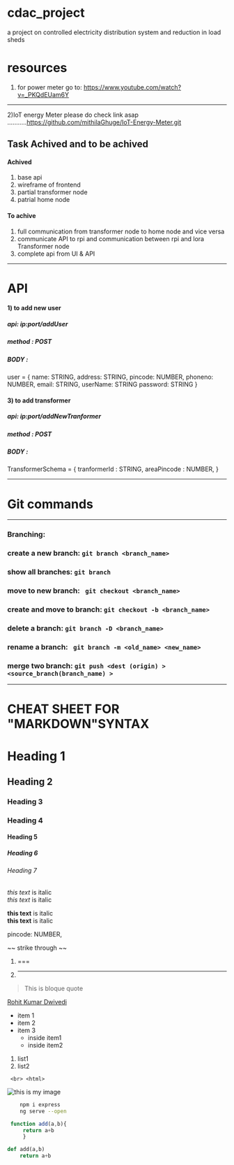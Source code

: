 # cdac_project
a project on controlled electricity distribution system and reduction in load sheds

# resources
1) for power meter go to: https://www.youtube.com/watch?v=_PKQdEUam6Y
---
2)IoT energy Meter please do check link asap
...........https://github.com/mithilaGhuge/IoT-Energy-Meter.git

## Task Achived and to be achived
#### Achived
1) base api
2) wireframe of frontend
3) partial transformer node
4) patrial home node

#### To achive
1) full communication from transformer node to home node and vice versa
2) communicate API to rpi and communication between rpi and lora Transformer node
3) complete api from UI & API


---
# API 
#### 1) to add new user 
#####     api:  ip:port/addUser
##### method :  POST
##### BODY : 
user = {
    name: STRING,
 address: STRING,
 pincode: NUMBER,
 phoneno: NUMBER,
   email: STRING,
userName: STRING
password: STRING
  }
  

#### 3) to add transformer
#####     api:  ip:port/addNewTranformer
##### method :  POST
##### BODY : 
TransformerSchema = {
tranformerId : STRING,
areaPincode : NUMBER,
   }
  








___
# Git commands
___
### Branching:

### create a new branch: `git branch <branch_name>`
### show all branches: ` git branch ` 
### move to new branch: ` git checkout <branch_name>`
### create and move to branch: ` git checkout -b <branch_name> `
### delete a branch: ` git branch -D <branch_name> `
### rename a branch: ` git branch -m <old_name> <new_name>`
### merge two branch: ` git push <dest (origin) > <source_branch(branch_name) > ` 

___

# CHEAT SHEET FOR "MARKDOWN"SYNTAX
<!-- dummy code for learning  markdown lang>
<!-- heading -->
# Heading 1
## Heading 2
### Heading 3
### Heading 4
#### Heading 5
##### Heading 6
###### Heading 7
<!-- Italics -->
*this text* is italic <br>
_this text_ is italic
<!-- Strong -->

**this text** is italic <br>
__this text__ is italic

<!-- Strike through -->pincode: NUMBER,
~~ strike through ~~
<!-- horizontal rule -->
1) ===
2) ___

<!-- block quotes -->
> This is bloque quote
<!-- LINK -->
[Rohit Kumar Dwivedi](rohitkumardwivedi.ml "goto my website") 

<!-- Ordered list  -->
* item 1
* item 2
* item 3
    * inside item1
    * inside item2

<!-- unorderd lis-->
1. list1
1. list2
<!-- code -->
` <br> <html>`

<!-- image-->
![this is my image](https://avatars0.githubusercontent.com/u/30552632?s=40&v=4)

<!-- gihub specific codes-->
<!--codes -->
```bash
    npm i express
    ng serve --open
```

```javascript
 function add(a,b){
     return a+b
     }
```
```python
def add(a,b)
    return a+b
```

